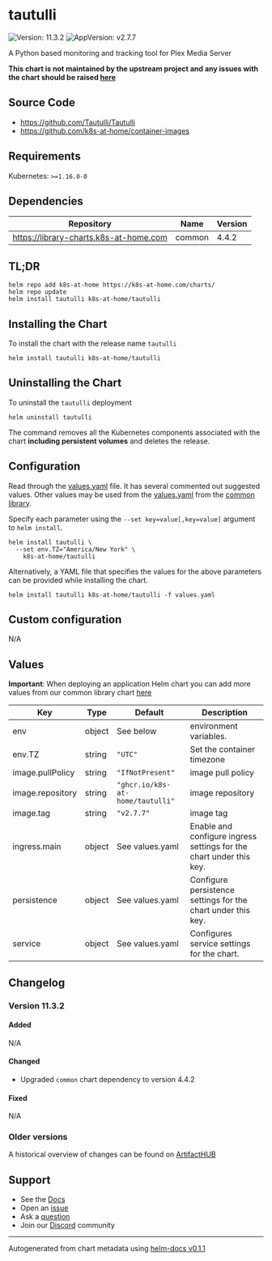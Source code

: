 # tautulli

![Version: 11.3.2](https://img.shields.io/badge/Version-11.3.2-informational?style=flat-square) ![AppVersion: v2.7.7](https://img.shields.io/badge/AppVersion-v2.7.7-informational?style=flat-square)

A Python based monitoring and tracking tool for Plex Media Server

**This chart is not maintained by the upstream project and any issues with the chart should be raised [here](https://github.com/k8s-at-home/charts/issues/new/choose)**

## Source Code

* <https://github.com/Tautulli/Tautulli>
* <https://github.com/k8s-at-home/container-images>

## Requirements

Kubernetes: `>=1.16.0-0`

## Dependencies

| Repository | Name | Version |
|------------|------|---------|
| https://library-charts.k8s-at-home.com | common | 4.4.2 |

## TL;DR

```console
helm repo add k8s-at-home https://k8s-at-home.com/charts/
helm repo update
helm install tautulli k8s-at-home/tautulli
```

## Installing the Chart

To install the chart with the release name `tautulli`

```console
helm install tautulli k8s-at-home/tautulli
```

## Uninstalling the Chart

To uninstall the `tautulli` deployment

```console
helm uninstall tautulli
```

The command removes all the Kubernetes components associated with the chart **including persistent volumes** and deletes the release.

## Configuration

Read through the [values.yaml](./values.yaml) file. It has several commented out suggested values.
Other values may be used from the [values.yaml](https://github.com/k8s-at-home/library-charts/tree/main/charts/stable/common/values.yaml) from the [common library](https://github.com/k8s-at-home/library-charts/tree/main/charts/stable/common).

Specify each parameter using the `--set key=value[,key=value]` argument to `helm install`.

```console
helm install tautulli \
  --set env.TZ="America/New York" \
    k8s-at-home/tautulli
```

Alternatively, a YAML file that specifies the values for the above parameters can be provided while installing the chart.

```console
helm install tautulli k8s-at-home/tautulli -f values.yaml
```

## Custom configuration

N/A

## Values

**Important**: When deploying an application Helm chart you can add more values from our common library chart [here](https://github.com/k8s-at-home/library-charts/tree/main/charts/stable/common)

| Key | Type | Default | Description |
|-----|------|---------|-------------|
| env | object | See below | environment variables. |
| env.TZ | string | `"UTC"` | Set the container timezone |
| image.pullPolicy | string | `"IfNotPresent"` | image pull policy |
| image.repository | string | `"ghcr.io/k8s-at-home/tautulli"` | image repository |
| image.tag | string | `"v2.7.7"` | image tag |
| ingress.main | object | See values.yaml | Enable and configure ingress settings for the chart under this key. |
| persistence | object | See values.yaml | Configure persistence settings for the chart under this key. |
| service | object | See values.yaml | Configures service settings for the chart. |

## Changelog

### Version 11.3.2

#### Added

N/A

#### Changed

* Upgraded `common` chart dependency to version 4.4.2

#### Fixed

N/A

### Older versions

A historical overview of changes can be found on [ArtifactHUB](https://artifacthub.io/packages/helm/k8s-at-home/tautulli?modal=changelog)

## Support

- See the [Docs](https://docs.k8s-at-home.com/our-helm-charts/getting-started/)
- Open an [issue](https://github.com/k8s-at-home/charts/issues/new/choose)
- Ask a [question](https://github.com/k8s-at-home/organization/discussions)
- Join our [Discord](https://discord.gg/sTMX7Vh) community

----------------------------------------------
Autogenerated from chart metadata using [helm-docs v0.1.1](https://github.com/k8s-at-home/helm-docs/releases/v0.1.1)
